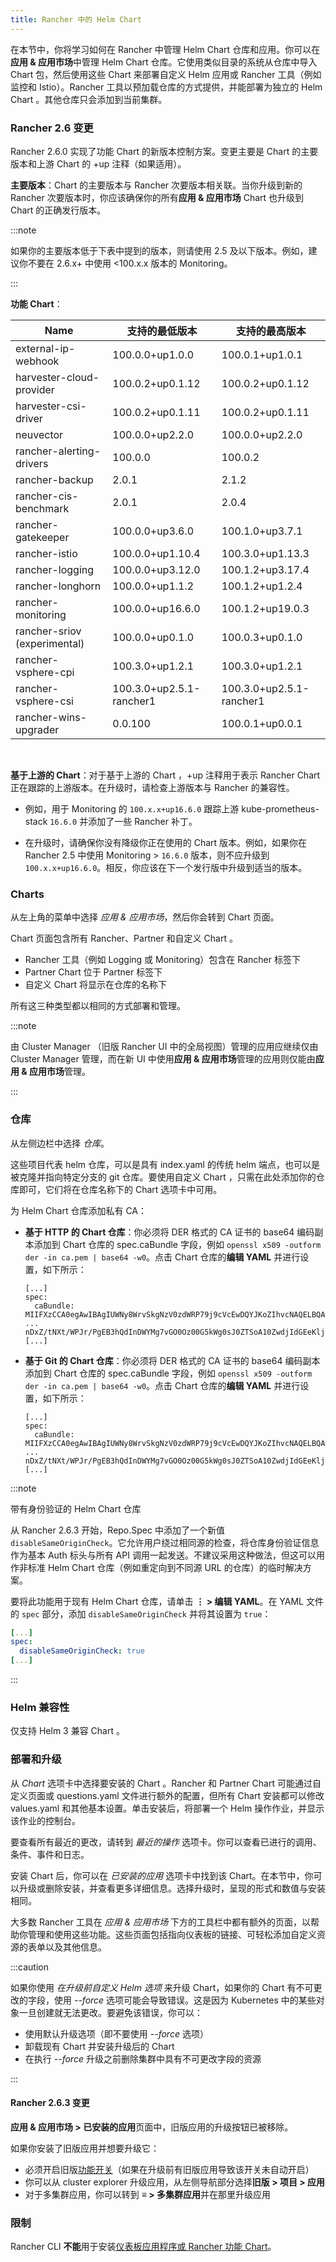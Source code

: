 ```yaml
---
title: Rancher 中的 Helm Chart
---
```


在本节中，你将学习如何在 Rancher 中管理 Helm Chart 仓库和应用。你可以在**应用 & 应用市场**中管理 Helm Chart 仓库。它使用类似目录的系统从仓库中导入 Chart 包，然后使用这些 Chart 来部署自定义 Helm 应用或 Rancher 工具（例如监控和 Istio）。Rancher 工具以预加载仓库的方式提供，并能部署为独立的 Helm Chart 。其他仓库只会添加到当前集群。

### Rancher 2.6 变更

Rancher 2.6.0 实现了功能 Chart 的新版本控制方案。变更主要是 Chart 的主要版本和上游 Chart 的 +up 注释（如果适用）。

**主要版本**：Chart 的主要版本与 Rancher 次要版本相关联。当你升级到新的 Rancher 次要版本时，你应该确保你的所有**应用 & 应用市场** Chart 也升级到 Chart 的正确发行版本。

:::note

如果你的主要版本低于下表中提到的版本，则请使用 2.5 及以下版本。例如，建议你不要在 2.6.x+ 中使用 <100.x.x 版本的 Monitoring。

:::

**功能 Chart**：

| **Name** | **支持的最低版本** | **支持的最高版本** |
| ---------------- | ------------ | ------------ |
| external-ip-webhook | 100.0.0+up1.0.0 | 100.0.1+up1.0.1 |
| harvester-cloud-provider | 100.0.2+up0.1.12 | 100.0.2+up0.1.12 |
| harvester-csi-driver | 100.0.2+up0.1.11 | 100.0.2+up0.1.11 |
| neuvector | 100.0.0+up2.2.0 | 100.0.0+up2.2.0 |
| rancher-alerting-drivers | 100.0.0 | 100.0.2 |
| rancher-backup | 2.0.1 | 2.1.2 |
| rancher-cis-benchmark | 2.0.1 | 2.0.4 |
| rancher-gatekeeper | 100.0.0+up3.6.0 | 100.1.0+up3.7.1 |
| rancher-istio | 100.0.0+up1.10.4 | 100.3.0+up1.13.3 |
| rancher-logging | 100.0.0+up3.12.0 | 100.1.2+up3.17.4 |
| rancher-longhorn | 100.0.0+up1.1.2 | 100.1.2+up1.2.4 |
| rancher-monitoring | 100.0.0+up16.6.0 | 100.1.2+up19.0.3 |
| rancher-sriov (experimental) | 100.0.0+up0.1.0 | 100.0.3+up0.1.0 |
| rancher-vsphere-cpi | 100.3.0+up1.2.1 | 100.3.0+up1.2.1 |
| rancher-vsphere-csi | 100.3.0+up2.5.1-rancher1 | 100.3.0+up2.5.1-rancher1 |
| rancher-wins-upgrader | 0.0.100 | 100.0.1+up0.0.1 |

<br/>

**基于上游的 Chart**：对于基于上游的 Chart ，+up 注释用于表示 Rancher Chart 正在跟踪的上游版本。在升级时，请检查上游版本与 Rancher 的兼容性。

- 例如，用于 Monitoring 的 `100.x.x+up16.6.0` 跟踪上游 kube-prometheus-stack `16.6.0` 并添加了一些 Rancher 补丁。

- 在升级时，请确保你没有降级你正在使用的 Chart 版本。例如，如果你在 Rancher 2.5 中使用 Monitoring > `16.6.0` 版本，则不应升级到 `100.x.x+up16.6.0`。相反，你应该在下一个发行版中升级到适当的版本。


### Charts

从左上角的菜单中选择 _应用 & 应用市场_，然后你会转到 Chart 页面。

Chart 页面包含所有 Rancher、Partner 和自定义 Chart 。

* Rancher 工具（例如 Logging 或 Monitoring）包含在 Rancher 标签下
* Partner Chart 位于 Partner 标签下
* 自定义 Chart 将显示在仓库的名称下

所有这三种类型都以相同的方式部署和管理。

:::note

由 Cluster Manager （旧版 Rancher UI 中的全局视图）管理的应用应继续仅由 Cluster Manager 管理，而在新 UI 中使用<b>应用 & 应用市场</b>管理的应用则仅能由<b>应用 & 应用市场</b>管理。

:::

### 仓库

从左侧边栏中选择 _仓库_。

这些项目代表 helm 仓库，可以是具有 index.yaml 的传统 helm 端点，也可以是被克隆并指向特定分支的 git 仓库。要使用自定义 Chart ，只需在此处添加你的仓库即可，它们将在仓库名称下的 Chart 选项卡中可用。

为 Helm Chart 仓库添加私有 CA：

- **基于 HTTP 的 Chart 仓库**：你必须将 DER 格式的 CA 证书的 base64 编码副本添加到 Chart 仓库的 spec.caBundle 字段，例如 `openssl x509 -outform der -in ca.pem | base64 -w0`。点击 Chart 仓库的**编辑 YAML** 并进行设置，如下所示：<br/>
   ```
   [...]
   spec:
     caBundle:
   MIIFXzCCA0egAwIBAgIUWNy8WrvSkgNzV0zdWRP79j9cVcEwDQYJKoZIhvcNAQELBQAwPzELMAkGA1UEBhMCVVMxCzAJBgNVBAgMAkNBMRQwEgYDVQQKDAtNeU9yZywgSW5jLjENMAsGA1UEAwwEcm9vdDAeFw0yMTEyMTQwODMyMTdaFw0yNDEwMDMwODMyMT
   ...
   nDxZ/tNXt/WPJr/PgEB3hQdInDWYMg7vGO0Oz00G5kWg0sJ0ZTSoA10ZwdjIdGEeKlj1NlPyAqpQ+uDnmx6DW+zqfYtLnc/g6GuLLVPamraqN+gyU8CHwAWPNjZonFN9Vpg0PIk1I2zuOc4EHifoTAXSpnjfzfyAxCaZsnTptimlPFJJqAMj+FfDArGmr4=
   [...]
   ```


- **基于 Git 的 Chart 仓库**：你必须将 DER 格式的 CA 证书的 base64 编码副本添加到 Chart 仓库的 spec.caBundle 字段，例如 `openssl x509 -outform der -in ca.pem | base64 -w0`。点击 Chart 仓库的**编辑 YAML** 并进行设置，如下所示：<br/>
   ```
   [...]
   spec:
     caBundle:
   MIIFXzCCA0egAwIBAgIUWNy8WrvSkgNzV0zdWRP79j9cVcEwDQYJKoZIhvcNAQELBQAwPzELMAkGA1UEBhMCVVMxCzAJBgNVBAgMAkNBMRQwEgYDVQQKDAtNeU9yZywgSW5jLjENMAsGA1UEAwwEcm9vdDAeFw0yMTEyMTQwODMyMTdaFw0yNDEwMDMwODMyMT
   ...
   nDxZ/tNXt/WPJr/PgEB3hQdInDWYMg7vGO0Oz00G5kWg0sJ0ZTSoA10ZwdjIdGEeKlj1NlPyAqpQ+uDnmx6DW+zqfYtLnc/g6GuLLVPamraqN+gyU8CHwAWPNjZonFN9Vpg0PIk1I2zuOc4EHifoTAXSpnjfzfyAxCaZsnTptimlPFJJqAMj+FfDArGmr4=
   [...]
   ```


:::note

带有身份验证的 Helm Chart 仓库

从 Rancher 2.6.3 开始，Repo.Spec 中添加了一个新值 `disableSameOriginCheck`。它允许用户绕过相同源的检查，将仓库身份验证信息作为基本 Auth 标头与所有 API 调用一起发送。不建议采用这种做法，但这可以用作非标准 Helm Chart 仓库（例如重定向到不同源 URL 的仓库）的临时解决方案。

要将此功能用于现有 Helm Chart 仓库，请单击 <b>⋮ > 编辑 YAML</b>。在 YAML 文件的 `spec` 部分，添加 `disableSameOriginCheck` 并将其设置为 `true`：

```yaml
[...]
spec:
  disableSameOriginCheck: true
[...]
```

:::

### Helm 兼容性

仅支持 Helm 3 兼容 Chart 。


### 部署和升级

从 _Chart_ 选项卡中选择要安装的 Chart 。Rancher 和 Partner Chart 可能通过自定义页面或 questions.yaml 文件进行额外的配置，但所有 Chart 安装都可以修改 values.yaml 和其他基本设置。单击安装后，将部署一个 Helm 操作作业，并显示该作业的控制台。

要查看所有最近的更改，请转到 _最近的操作_ 选项卡。你可以查看已进行的调用、条件、事件和日志。

安装 Chart 后，你可以在 _已安装的应用_ 选项卡中找到该 Chart。在本节中，你可以升级或删除安装，并查看更多详细信息。选择升级时，呈现的形式和数值与安装相同。

大多数 Rancher 工具在 _应用 & 应用市场_ 下方的工具栏中都有额外的页面，以帮助你管理和使用这些功能。这些页面包括指向仪表板的链接、可轻松添加自定义资源的表单以及其他信息。

:::caution

如果你使用 _在升级前自定义 Helm 选项_ 来升级 Chart，如果你的 Chart 有不可更改的字段，使用 _--force_ 选项可能会导致错误。这是因为 Kubernetes 中的某些对象一旦创建就无法更改。要避免该错误，你可以：

* 使用默认升级选项（即不要使用 _--force_ 选项）
* 卸载现有 Chart 并安装升级后的 Chart
* 在执行 _--force_ 升级之前删除集群中具有不可更改字段的资源

:::

#### Rancher 2.6.3 变更

**应用 & 应用市场 > 已安装的应用**页面中，旧版应用的升级按钮已被移除。

如果你安装了旧版应用并想要升级它：

- 必须开启旧版[功能开关](enable-experimental-features.md)（如果在升级前有旧版应用导致该开关未自动开启）
- 你可以从 cluster explorer 升级应用，从左侧导航部分选择**旧版 > 项目 > 应用**
- 对于多集群应用，你可以转到 **≡ > 多集群应用**并在那里升级应用

### 限制

Rancher CLI **不能**用于安装[仪表板应用程序或 Rancher 功能 Chart](helm-charts-in-rancher.md)。
